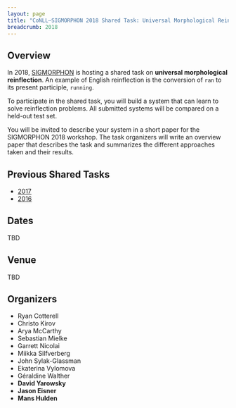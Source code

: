 ```yaml
---
layout: page
title: "CoNLL–SIGMORPHON 2018 Shared Task: Universal Morphological Reinflection"
breadcrumb: 2018
---
```


## Overview

In 2018, [SIGMORPHON](https://sigmorphon.github.io/) is hosting a 
shared task on __universal morphological reinflection__. An example 
of English reinflection is the conversion of `ran` to its present 
participle, `running`.

To participate in the shared task, you will build a system that can
learn to solve reinflection problems.  All submitted systems will be 
compared on a held-out test set.

You will be invited to describe your system in a short paper for
the SIGMORPHON 2018 workshop.  The task organizers will write an
overview paper that describes the task and summarizes the different
approaches taken and their results.
  
## Previous Shared Tasks

- [2017](https://sites.google.com/view/conll-sigmorphon2017)
- [2016](http://ryancotterell.github.io/sigmorphon2016/)

## Dates

TBD

## Venue

TBD

## Organizers

- Ryan Cotterell
- Christo Kirov
- Arya McCarthy
- Sebastian Mielke
- Garrett Nicolai
- Miikka Silfverberg
- John Sylak-Glassman
- Ekaterina Vylomova
- Géraldine Walther
- **David Yarowsky**
- **Jason Eisner**
- **Mans Hulden**
